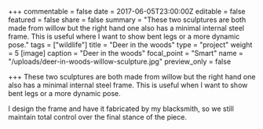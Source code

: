 +++
commentable = false
date = 2017-06-05T23:00:00Z
editable = false
featured = false
share = false
summary = "These two sculptures are both made from willow but the right hand one also has a minimal internal steel frame. This is useful where I want to show bent legs or a more dynamic pose."
tags = ["wildlife"]
title = "Deer in the woods"
type = "project"
weight = 5
[image]
caption = "Deer in the woods"
focal_point = "Smart"
name = "/uploads/deer-in-woods-willow-sculpture.jpg"
preview_only = false

+++
These two sculptures are both made from willow but the right hand one also has a minimal internal steel frame. This is useful when I want to show bent legs or a more dynamic pose.

I design the frame and have it fabricated by my blacksmith, so we still maintain total control over the final stance of the piece.